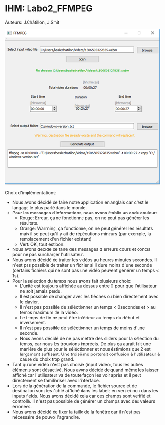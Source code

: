 # IHM: Labo2_FFMPEG

Auteurs: J.Châtillon, J.Smit

![Interface](.\Interface.PNG)

Choix d'implémentations:

- Nous avons décidé de faire notre application en anglais car c'est le langage le plus parlé dans le monde.
- Pour les messages d'informations, nous avons établis un code couleur:
  - Rouge: Erreur, ça ne fonctionne pas, on ne peut pas générer les résultats.
  - Orange: Warrning, ça fonctionne, on ne peut générer les résultats mais il se peut qu'il y ait de répécutions mineurs (par exemple, la remplacement d'un fichier existant)
  - Vert: OK, tout est bon.
- Nous avons décidé de faire des messages d'erreurs cours et concis pour ne pas surcharger l'utilisateur.
- Nous avons décidé de traiter les vidéos au heures minutes secondes. Il n'est pas possible de traiter un fichier si il dure moins d'une seconde (certains fichiers qui ne sont pas une vidéo peuvent générer un temps < 1s).
- Pour la selection du temps nous avons fait plusieurs choix:
  - L'unité est toujours affichée au dessus entre [] pour que l'utilisateur ne soit jamais perdu.
  - Il est possible de changer avec les flèches ou bien directement avec le clavier.
  - Il n'est pas possible de séléctionner un temps < 0secondes et > au temps maximum de la vidéo.
  - Le temps de fin ne peut être inférieur au temps du début et inversement.
  - Il n'est pas possible de séléctionner un temps de moins d'une seconde.
  - Nous avons décidé de ne pas mettre des sliders pour la sélection du temps, car nous les trouvions imprécis. De plus ça aurait fait une manière de plus pour le séléctionner et nous éstimions que 2 est largement suffisant. Une troisième porterait confusion à l'utilisateur à cause du choix trop grand.
- Tant qu'une vidéo n'est pas choisie (input video), tous les autres éléments sont désactivé. Nous avons décidé de quand même les laisser affiché car l'utilisateur va de toute façon les voir après et il peut directement se familiariser avec l'interface.
- Lors de la génération de la commande, le fichier source et de destination sont les fichié affiché dans les labels en vert et non dans les inputs fields. Nous avons décidé cela car ces champs sont verifié et controllé. Il n'est pas possible de générer un champs avec des valeurs érronées.
- Nous avons décidé de fixer la taille de la fenêtre car il n'est pas nécessaire de pouvoi l'agrandire.

